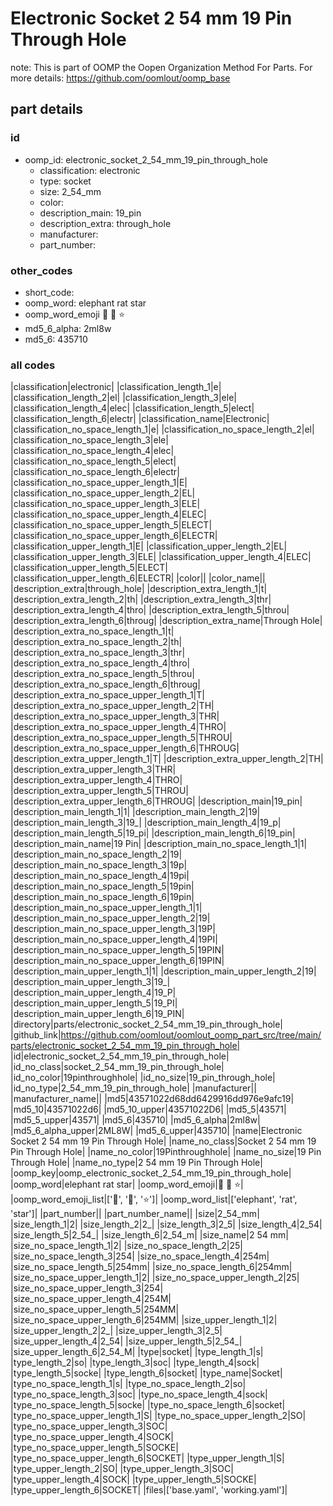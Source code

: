 # Electronic Socket 2 54 mm 19 Pin Through Hole  

note: This is part of OOMP the Oopen Organization Method For Parts. For more details: https://github.com/oomlout/oomp_base

##  part details





### id
* oomp_id: electronic_socket_2_54_mm_19_pin_through_hole
  * classification: electronic
  * type: socket
  * size: 2_54_mm
  * color: 
  * description_main: 19_pin
  * description_extra: through_hole
  * manufacturer: 
  * part_number: 

### other_codes
* short_code: 
* oomp_word: elephant rat star
* oomp_word_emoji :elephant: :rat: :star:
* md5_6_alpha: 2ml8w
* md5_6: 435710

### all codes 
|classification|electronic|
|classification_length_1|e|
|classification_length_2|el|
|classification_length_3|ele|
|classification_length_4|elec|
|classification_length_5|elect|
|classification_length_6|electr|
|classification_name|Electronic|
|classification_no_space_length_1|e|
|classification_no_space_length_2|el|
|classification_no_space_length_3|ele|
|classification_no_space_length_4|elec|
|classification_no_space_length_5|elect|
|classification_no_space_length_6|electr|
|classification_no_space_upper_length_1|E|
|classification_no_space_upper_length_2|EL|
|classification_no_space_upper_length_3|ELE|
|classification_no_space_upper_length_4|ELEC|
|classification_no_space_upper_length_5|ELECT|
|classification_no_space_upper_length_6|ELECTR|
|classification_upper_length_1|E|
|classification_upper_length_2|EL|
|classification_upper_length_3|ELE|
|classification_upper_length_4|ELEC|
|classification_upper_length_5|ELECT|
|classification_upper_length_6|ELECTR|
|color||
|color_name||
|description_extra|through_hole|
|description_extra_length_1|t|
|description_extra_length_2|th|
|description_extra_length_3|thr|
|description_extra_length_4|thro|
|description_extra_length_5|throu|
|description_extra_length_6|throug|
|description_extra_name|Through Hole|
|description_extra_no_space_length_1|t|
|description_extra_no_space_length_2|th|
|description_extra_no_space_length_3|thr|
|description_extra_no_space_length_4|thro|
|description_extra_no_space_length_5|throu|
|description_extra_no_space_length_6|throug|
|description_extra_no_space_upper_length_1|T|
|description_extra_no_space_upper_length_2|TH|
|description_extra_no_space_upper_length_3|THR|
|description_extra_no_space_upper_length_4|THRO|
|description_extra_no_space_upper_length_5|THROU|
|description_extra_no_space_upper_length_6|THROUG|
|description_extra_upper_length_1|T|
|description_extra_upper_length_2|TH|
|description_extra_upper_length_3|THR|
|description_extra_upper_length_4|THRO|
|description_extra_upper_length_5|THROU|
|description_extra_upper_length_6|THROUG|
|description_main|19_pin|
|description_main_length_1|1|
|description_main_length_2|19|
|description_main_length_3|19_|
|description_main_length_4|19_p|
|description_main_length_5|19_pi|
|description_main_length_6|19_pin|
|description_main_name|19 Pin|
|description_main_no_space_length_1|1|
|description_main_no_space_length_2|19|
|description_main_no_space_length_3|19p|
|description_main_no_space_length_4|19pi|
|description_main_no_space_length_5|19pin|
|description_main_no_space_length_6|19pin|
|description_main_no_space_upper_length_1|1|
|description_main_no_space_upper_length_2|19|
|description_main_no_space_upper_length_3|19P|
|description_main_no_space_upper_length_4|19PI|
|description_main_no_space_upper_length_5|19PIN|
|description_main_no_space_upper_length_6|19PIN|
|description_main_upper_length_1|1|
|description_main_upper_length_2|19|
|description_main_upper_length_3|19_|
|description_main_upper_length_4|19_P|
|description_main_upper_length_5|19_PI|
|description_main_upper_length_6|19_PIN|
|directory|parts/electronic_socket_2_54_mm_19_pin_through_hole|
|github_link|https://github.com/oomlout/oomlout_oomp_part_src/tree/main/parts/electronic_socket_2_54_mm_19_pin_through_hole|
|id|electronic_socket_2_54_mm_19_pin_through_hole|
|id_no_class|socket_2_54_mm_19_pin_through_hole|
|id_no_color|19pinthroughhole|
|id_no_size|19_pin_through_hole|
|id_no_type|2_54_mm_19_pin_through_hole|
|manufacturer||
|manufacturer_name||
|md5|43571022d68dd6429916dd976e9afc19|
|md5_10|43571022d6|
|md5_10_upper|43571022D6|
|md5_5|43571|
|md5_5_upper|43571|
|md5_6|435710|
|md5_6_alpha|2ml8w|
|md5_6_alpha_upper|2ML8W|
|md5_6_upper|435710|
|name|Electronic Socket 2 54 mm 19 Pin Through Hole|
|name_no_class|Socket 2 54 mm 19 Pin Through Hole|
|name_no_color|19Pinthroughhole|
|name_no_size|19 Pin Through Hole|
|name_no_type|2 54 mm 19 Pin Through Hole|
|oomp_key|oomp_electronic_socket_2_54_mm_19_pin_through_hole|
|oomp_word|elephant rat star|
|oomp_word_emoji|:elephant: :rat: :star:|
|oomp_word_emoji_list|[':elephant:', ':rat:', ':star:']|
|oomp_word_list|['elephant', 'rat', 'star']|
|part_number||
|part_number_name||
|size|2_54_mm|
|size_length_1|2|
|size_length_2|2_|
|size_length_3|2_5|
|size_length_4|2_54|
|size_length_5|2_54_|
|size_length_6|2_54_m|
|size_name|2 54 mm|
|size_no_space_length_1|2|
|size_no_space_length_2|25|
|size_no_space_length_3|254|
|size_no_space_length_4|254m|
|size_no_space_length_5|254mm|
|size_no_space_length_6|254mm|
|size_no_space_upper_length_1|2|
|size_no_space_upper_length_2|25|
|size_no_space_upper_length_3|254|
|size_no_space_upper_length_4|254M|
|size_no_space_upper_length_5|254MM|
|size_no_space_upper_length_6|254MM|
|size_upper_length_1|2|
|size_upper_length_2|2_|
|size_upper_length_3|2_5|
|size_upper_length_4|2_54|
|size_upper_length_5|2_54_|
|size_upper_length_6|2_54_M|
|type|socket|
|type_length_1|s|
|type_length_2|so|
|type_length_3|soc|
|type_length_4|sock|
|type_length_5|socke|
|type_length_6|socket|
|type_name|Socket|
|type_no_space_length_1|s|
|type_no_space_length_2|so|
|type_no_space_length_3|soc|
|type_no_space_length_4|sock|
|type_no_space_length_5|socke|
|type_no_space_length_6|socket|
|type_no_space_upper_length_1|S|
|type_no_space_upper_length_2|SO|
|type_no_space_upper_length_3|SOC|
|type_no_space_upper_length_4|SOCK|
|type_no_space_upper_length_5|SOCKE|
|type_no_space_upper_length_6|SOCKET|
|type_upper_length_1|S|
|type_upper_length_2|SO|
|type_upper_length_3|SOC|
|type_upper_length_4|SOCK|
|type_upper_length_5|SOCKE|
|type_upper_length_6|SOCKET|
|files|['base.yaml', 'working.yaml']|
